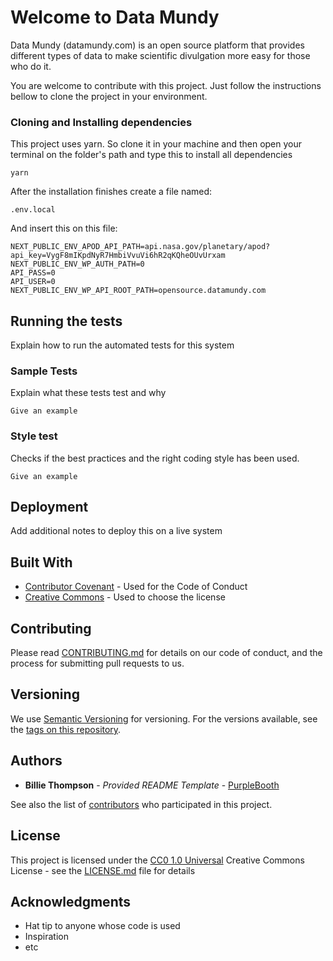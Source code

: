 # Welcome to Data Mundy

Data Mundy (datamundy.com) is an open source platform that provides different types of data to make scientific divulgation more easy for those who do it.

You are welcome to contribute with this project. Just follow the instructions bellow to clone the project in your environment.

### Cloning and Installing dependencies

This project uses yarn. So clone it in your machine and then open your terminal on the folder's path and type this to install all dependencies

    yarn

After the installation finishes create a file named:

    .env.local

And insert this on this file:

    NEXT_PUBLIC_ENV_APOD_API_PATH=api.nasa.gov/planetary/apod?api_key=VygF8mIKpdNyR7HmbiVvuVi6hR2qKQheOUvUrxam
    NEXT_PUBLIC_ENV_WP_AUTH_PATH=0
    API_PASS=0
    API_USER=0
    NEXT_PUBLIC_ENV_WP_API_ROOT_PATH=opensource.datamundy.com

## Running the tests

Explain how to run the automated tests for this system

### Sample Tests

Explain what these tests test and why

    Give an example

### Style test

Checks if the best practices and the right coding style has been used.

    Give an example

## Deployment

Add additional notes to deploy this on a live system

## Built With

  - [Contributor Covenant](https://www.contributor-covenant.org/) - Used
    for the Code of Conduct
  - [Creative Commons](https://creativecommons.org/) - Used to choose
    the license

## Contributing

Please read [CONTRIBUTING.md](CONTRIBUTING.md) for details on our code
of conduct, and the process for submitting pull requests to us.

## Versioning

We use [Semantic Versioning](http://semver.org/) for versioning. For the versions
available, see the [tags on this
repository](https://github.com/PurpleBooth/a-good-readme-template/tags).

## Authors

  - **Billie Thompson** - *Provided README Template* -
    [PurpleBooth](https://github.com/PurpleBooth)

See also the list of
[contributors](https://github.com/PurpleBooth/a-good-readme-template/contributors)
who participated in this project.

## License

This project is licensed under the [CC0 1.0 Universal](LICENSE.md)
Creative Commons License - see the [LICENSE.md](LICENSE.md) file for
details

## Acknowledgments

  - Hat tip to anyone whose code is used
  - Inspiration
  - etc

